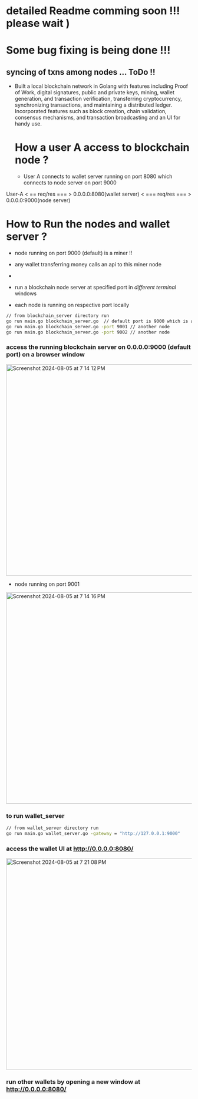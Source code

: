 # detailed Readme comming soon !!! please wait )
# Some bug fixing is being done !!! 
## syncing of txns among nodes ... ToDo !!
- Built a local blockchain network in Golang with features including Proof of Work, digital signatures, public and private keys, mining, wallet generation, and transaction verification, transferring cryptocurrency, synchronizing transactions, and maintaining a distributed ledger. Incorporated features such as block creation, chain validation, consensus mechanisms, and transaction broadcasting and an UI for handy use.


  # How a user A access to blockchain node ?
  - User A connects to wallet server running on port 8080 which connects to node server on port 9000

User-A  < == req/res === > 0.0.0.0:8080(wallet server) < === req/res === > 0.0.0.0:9000(node server)






# How to Run the nodes and wallet server ?
- node running on port 9000 (default) is a miner !!
- any wallet transferring money calls an api to this miner node
- 


- run a blockchain node server at specified port in _different terminal_ windows
- each node is running on respective port locally

```bash
// from blockchain_server directory run 
go run main.go blockchain_server.go  // default port is 9000 which is a miner
go run main.go blockchain_server.go -port 9001 // another node 
go run main.go blockchain_server.go -port 9002 // another node
```

### access the running blockchain server on 0.0.0.0:9000 (default port) on a browser window

<img width="574" alt="Screenshot 2024-08-05 at 7 14 12 PM" src="https://github.com/user-attachments/assets/b073698b-aa4f-4ff1-b94a-f705b38481b0">

- node running on port 9001

<img width="574" alt="Screenshot 2024-08-05 at 7 14 16 PM" src="https://github.com/user-attachments/assets/83b3a216-5eb0-47d0-aa9d-5f95779d3a11">

### to run wallet_server 
```bash
// from wallet_server directory run
go run main.go wallet_server.go -gateway = "http://127.0.0.1:9000"
```
### access the wallet UI at http://0.0.0.0:8080/
<img width="574" alt="Screenshot 2024-08-05 at 7 21 08 PM" src="https://github.com/user-attachments/assets/3242578d-35ec-4c0b-9408-2cf2649578a9">

### run other wallets by opening a new window at  http://0.0.0.0:8080/










